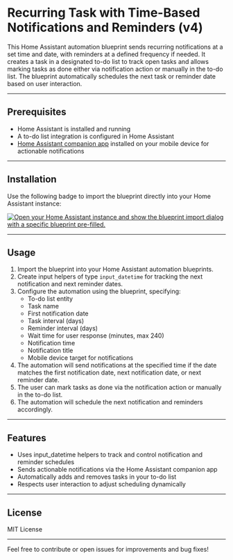 # Recurring Task with Time-Based Notifications and Reminders (v4)

This Home Assistant automation blueprint sends recurring notifications at a set time and date, with reminders at a defined frequency if needed. It creates a task in a designated to-do list to track open tasks and allows marking tasks as done either via notification action or manually in the to-do list. The blueprint automatically schedules the next task or reminder date based on user interaction.

---

## Prerequisites

- Home Assistant is installed and running
- A to-do list integration is configured in Home Assistant
- [Home Assistant companion app](https://play.google.com/store/apps/details?id=io.homeassistant.companion.android) installed on your mobile device for actionable notifications

---

## Installation

Use the following badge to import the blueprint directly into your Home Assistant instance:

[![Open your Home Assistant instance and show the blueprint import dialog with a specific blueprint pre-filled.](https://my.home-assistant.io/badges/blueprint_import.svg)](https://my.home-assistant.io/redirect/blueprint_import/?blueprint_url=https%3A%2F%2Fgithub.com%2FItayGrinberg%2FHomeAssistant_RecurringTaskWithReminder%2Fblob%2Fmain%2FRecurringTaskWithReminder.yaml)

---

## Usage

1. Import the blueprint into your Home Assistant automation blueprints.
2. Create input helpers of type `input_datetime` for tracking the next notification and next reminder dates.
3. Configure the automation using the blueprint, specifying:
   - To-do list entity
   - Task name
   - First notification date
   - Task interval (days)
   - Reminder interval (days)
   - Wait time for user response (minutes, max 240)
   - Notification time
   - Notification title
   - Mobile device target for notifications
4. The automation will send notifications at the specified time if the date matches the first notification date, next notification date, or next reminder date.
5. The user can mark tasks as done via the notification action or manually in the to-do list.
6. The automation will schedule the next notification and reminders accordingly.

---

## Features

- Uses input_datetime helpers to track and control notification and reminder schedules
- Sends actionable notifications via the Home Assistant companion app
- Automatically adds and removes tasks in your to-do list
- Respects user interaction to adjust scheduling dynamically

---

## License

MIT License

---

Feel free to contribute or open issues for improvements and bug fixes!
